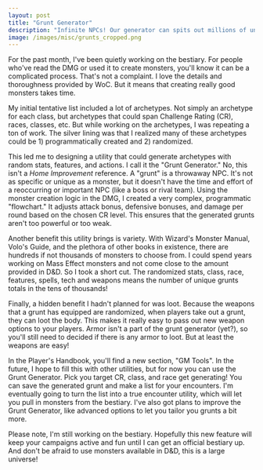 ```yaml
---
layout: post
title: "Grunt Generator"
description: "Infinite NPCs! Our generator can spits out millions of unique NPC combinations"
image: /images/misc/grunts_cropped.png
---
```


For the past month, I've been quietly working on the bestiary. For people who've read the DMG or used it to create monsters,
you'll know it can be a complicated process. That's not a complaint. I love the details and thoroughness provided by WoC.
But it means that creating really good monsters takes time.

My initial tentative list included a lot of archetypes. Not simply an archetype for each class, but archetypes that could span Challenge Rating (CR),
races, classes, etc. But while working on the archetypes, I was repeating a ton of work. The silver lining was that I
realized many of these archetypes could be 1) programmatically created and 2) randomized.

This led me to designing a utility that could generate archetypes with random stats, features, and actions. I call it
the "Grunt Generator." No, this isn't a _Home Improvement_ reference. A "grunt" is a throwaway NPC. It's not as specific
or unique as a monster, but it doesn't have the time and effort of a reoccurring or important NPC (like a boss or rival team).
Using the monster creation logic in the DMG, I created a very complex, programmatic "flowchart." It adjusts
attack bonus, defensive bonuses, and damage per round based on the chosen CR level. This ensures that the generated grunts aren't too powerful or too weak.

Another benefit this utility brings is variety. With Wizard's Monster Manual, Volo's Guide, and the plethora of other books in existence,
there are hundreds if not thousands of monsters to choose from. I could spend years working on Mass Effect monsters and not come close
to the amount provided in D&D. So I took a short cut. The randomized stats, class, race, features, spells, tech
and weapons means the number of unique grunts totals in the tens of thousands!

Finally, a hidden benefit I hadn't planned for was loot. Because the weapons that a grunt has equipped are
randomized, when players take out a grunt, they can loot the body. This makes it really easy to pass out new weapon options
to your players. Armor isn't a part of the grunt generator (yet?), so you'll still need to decided if there is any armor to
loot. But at least the weapons are easy!

In the Player's Handbook, you'll find a new section, "GM Tools". In the future, I hope to fill this with other utilities,
but for now you can use the Grunt Generator. Pick you target CR, class, and race get generating! You can save the generated
grunt and make a list for your encounters. I'm eventually going to turn the list into a true encounter
utility, which will let you pull in monsters from the bestiary. I've also got plans to improve the Grunt Generator,
like advanced options to let you tailor you grunts a bit more.

Please note, I'm still working on the bestiary. Hopefully this new feature will keep your campaigns active and fun until
I can get an official bestiary up. And don't be afraid to use monsters available in D&D, this is a large universe!